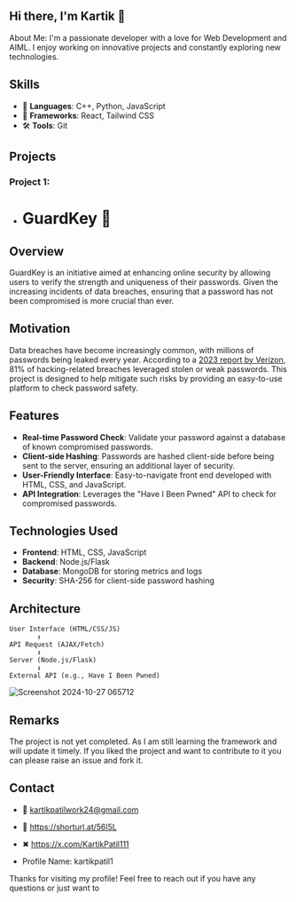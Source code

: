 ## Hi there, I'm Kartik 👋

About Me: 
I'm a passionate developer with a love for Web Development and AIML. I enjoy working on innovative projects and constantly exploring new technologies.

## Skills
- 🌟 **Languages**: C++, Python, JavaScript
- 🚀 **Frameworks**: React, Tailwind CSS
- 🛠️ **Tools**: Git

## Projects
### Project 1: 
- # GuardKey 🚀

## Overview
GuardKey is an initiative aimed at enhancing online security by allowing users to verify the strength and uniqueness of their passwords. Given the increasing incidents of data breaches, ensuring that a password has not been compromised is more crucial than ever.

## Motivation
Data breaches have become increasingly common, with millions of passwords being leaked every year. According to a [2023 report by Verizon](https://enterprise.verizon.com/resources/reports/dbir/), 81% of hacking-related breaches leveraged stolen or weak passwords. This project is designed to help mitigate such risks by providing an easy-to-use platform to check password safety.

## Features
- **Real-time Password Check**: Validate your password against a database of known compromised passwords.
- **Client-side Hashing**: Passwords are hashed client-side before being sent to the server, ensuring an additional layer of security.
- **User-Friendly Interface**: Easy-to-navigate front end developed with HTML, CSS, and JavaScript.
- **API Integration**: Leverages the "Have I Been Pwned" API to check for compromised passwords.

## Technologies Used
- **Frontend**: HTML, CSS, JavaScript
- **Backend**: Node.js/Flask
- **Database**: MongoDB for storing metrics and logs
- **Security**: SHA-256 for client-side password hashing

## Architecture
```plaintext
User Interface (HTML/CSS/JS)
       ↕
API Request (AJAX/Fetch)
       ↕
Server (Node.js/Flask)
       ↕
External API (e.g., Have I Been Pwned)

```

![Screenshot 2024-10-27 065712](https://github.com/user-attachments/assets/ee4284fd-6e2b-4635-9fdd-c479e4849807)



## Remarks
The project is not yet completed. As I am still learning the framework and will update it timely. If you liked the project and want to contribute to it you can please raise an issue and fork it. 





## Contact
- 📧 kartikpatilwork24@gmail.com
- 💼 https://shorturl.at/56l5L
- ✖  https://x.com/KartikPatil111

- Profile Name: kartikpatil1


Thanks for visiting my profile! Feel free to reach out if you have any questions or just want to 
